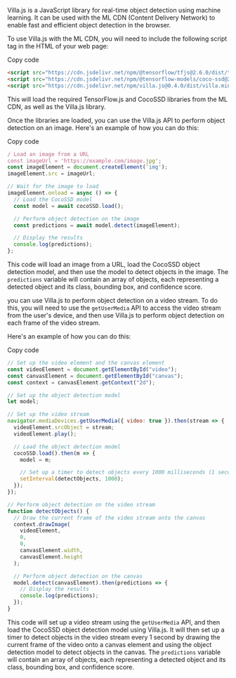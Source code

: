 Villa.js is a JavaScript library for real-time object detection using machine learning. It can be used with the ML CDN (Content Delivery Network) to enable fast and efficient object detection in the browser.

To use Villa.js with the ML CDN, you will need to include the following script tag in the HTML of your web page:

Copy code

```html
<script src="https://cdn.jsdelivr.net/npm/@tensorflow/tfjs@2.6.0/dist/tf.min.js"></script>
<script src="https://cdn.jsdelivr.net/npm/@tensorflow-models/coco-ssd@2.1.1/dist/coco-ssd.min.js"></script>
<script src="https://cdn.jsdelivr.net/npm/villa.js@0.4.0/dist/villa.min.js"></script>
```

This will load the required TensorFlow.js and CocoSSD libraries from the ML CDN, as well as the Villa.js library.

Once the libraries are loaded, you can use the Villa.js API to perform object detection on an image. Here's an example of how you can do this:

Copy code

```js
/ Load an image from a URL
const imageUrl = 'https://example.com/image.jpg';
const imageElement = document.createElement('img');
imageElement.src = imageUrl;

// Wait for the image to load
imageElement.onload = async () => {
  // Load the CocoSSD model
  const model = await cocoSSD.load();

  // Perform object detection on the image
  const predictions = await model.detect(imageElement);

  // Display the results
  console.log(predictions);
};
```

This code will load an image from a URL, load the CocoSSD object detection model, and then use the model to detect objects in the image. The `predictions` variable will contain an array of objects, each representing a detected object and its class, bounding box, and confidence score.

you can use Villa.js to perform object detection on a video stream. To do this, you will need to use the `getUserMedia` API to access the video stream from the user's device, and then use Villa.js to perform object detection on each frame of the video stream.

Here's an example of how you can do this:

Copy code

```js
// Set up the video element and the canvas element
const videoElement = document.getElementById("video");
const canvasElement = document.getElementById("canvas");
const context = canvasElement.getContext("2d");

// Set up the object detection model
let model;

// Set up the video stream
navigator.mediaDevices.getUserMedia({ video: true }).then(stream => {
  videoElement.srcObject = stream;
  videoElement.play();

  // Load the object detection model
  cocoSSD.load().then(m => {
    model = m;

    // Set up a timer to detect objects every 1000 milliseconds (1 second)
    setInterval(detectObjects, 1000);
  });
});

// Perform object detection on the video stream
function detectObjects() {
  // Draw the current frame of the video stream onto the canvas
  context.drawImage(
    videoElement,
    0,
    0,
    canvasElement.width,
    canvasElement.height
  );

  // Perform object detection on the canvas
  model.detect(canvasElement).then(predictions => {
    // Display the results
    console.log(predictions);
  });
}
```

This code will set up a video stream using the `getUserMedia` API, and then load the CocoSSD object detection model using Villa.js. It will then set up a timer to detect objects in the video stream every 1 second by drawing the current frame of the video onto a canvas element and using the object detection model to detect objects in the canvas. The `predictions` variable will contain an array of objects, each representing a detected object and its class, bounding box, and confidence score.

